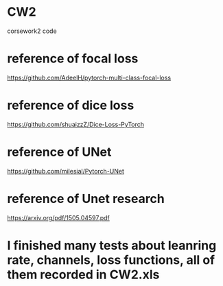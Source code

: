 # CW2
corsework2 code 

# reference of focal loss
https://github.com/AdeelH/pytorch-multi-class-focal-loss

# reference of dice loss
https://github.com/shuaizzZ/Dice-Loss-PyTorch

# reference of UNet
https://github.com/milesial/Pytorch-UNet

# reference of Unet research
https://arxiv.org/pdf/1505.04597.pdf

# I finished many tests about leanring rate, channels, loss functions, all of them recorded in CW2.xls
